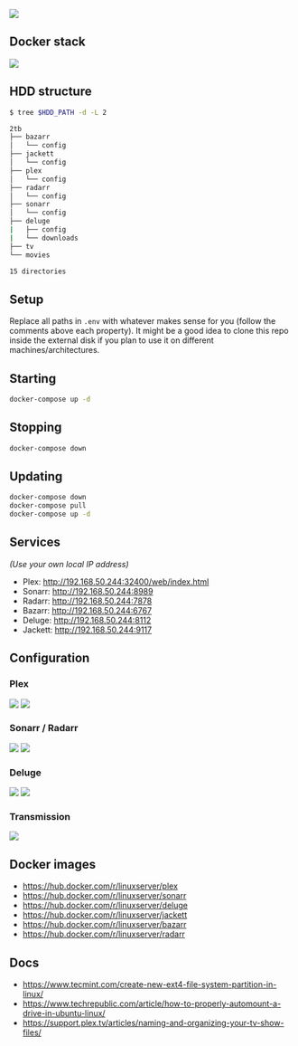 ![](https://i.imgur.com/lRWVysP.jpg)

## Docker stack

![](https://i.imgur.com/fML1jLO.png)

## HDD structure

```bash
$ tree $HDD_PATH -d -L 2

2tb
├── bazarr
│   └── config
├── jackett
│   └── config
├── plex
│   └── config
├── radarr
│   └── config
├── sonarr
│   └── config
├── deluge
|   ├── config
|   └── downloads
├── tv
└── movies

15 directories
```

## Setup

Replace all paths in `.env` with whatever makes sense for you (follow the comments above each property).
It might be a good idea to clone this repo inside the external disk if you plan to use it on different machines/architectures.

## Starting

```bash
docker-compose up -d
```

## Stopping

```bash
docker-compose down
```

## Updating

```bash
docker-compose down
docker-compose pull
docker-compose up -d
```

## Services

_(Use your own local IP address)_

* Plex: http://192.168.50.244:32400/web/index.html
* Sonarr: http://192.168.50.244:8989
* Radarr: http://192.168.50.244:7878
* Bazarr: http://192.168.50.244:6767
* Deluge: http://192.168.50.244:8112
* Jackett: http://192.168.50.244:9117

## Configuration

### Plex
![](https://imgur.com/tTZM8Xr.png)
![](https://imgur.com/24rtdJv.png)

### Sonarr / Radarr
![](https://imgur.com/DpIkOwh.png)
![](https://imgur.com/3Urh1mb.png)

### Deluge
![](https://i.imgur.com/iymyOIM.png)
![](https://i.imgur.com/LCyPZrW.png)

### Transmission
![](https://imgur.com/Rib2L9E.png)

## Docker images

* https://hub.docker.com/r/linuxserver/plex
* https://hub.docker.com/r/linuxserver/sonarr
* https://hub.docker.com/r/linuxserver/deluge
* https://hub.docker.com/r/linuxserver/jackett
* https://hub.docker.com/r/linuxserver/bazarr
* https://hub.docker.com/r/linuxserver/radarr

## Docs

* https://www.tecmint.com/create-new-ext4-file-system-partition-in-linux/
* https://www.techrepublic.com/article/how-to-properly-automount-a-drive-in-ubuntu-linux/
* https://support.plex.tv/articles/naming-and-organizing-your-tv-show-files/
